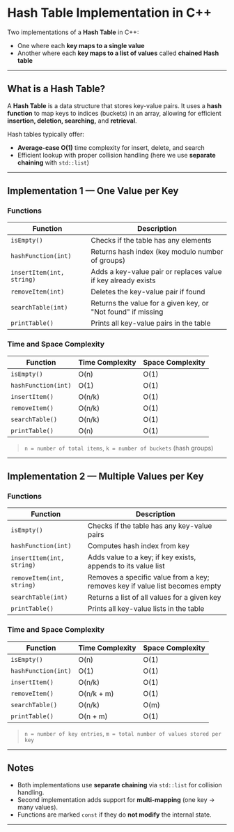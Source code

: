 # Hash Table Implementation in C++

Two implementations of a **Hash Table** in C++:
- One where each **key maps to a single value**
- Another where each **key maps to a list of values** called **chained Hash table**

---

##  What is a Hash Table?

A **Hash Table** is a data structure that stores key-value pairs. It uses a **hash function** to map keys to indices (buckets) in an array, allowing for efficient **insertion, deletion, searching,** and **retrieval**.

Hash tables typically offer:
- **Average-case O(1)** time complexity for insert, delete, and search
- Efficient lookup with proper collision handling (here we use **separate chaining** with `std::list`)

---

## Implementation 1 — One Value per Key

### Functions

| Function                 | Description                                                                 |
|--------------------------|-----------------------------------------------------------------------------|
| `isEmpty()`              | Checks if the table has any elements                                        |
| `hashFunction(int)`      | Returns hash index (key modulo number of groups)                            |
| `insertItem(int, string)`| Adds a key-value pair or replaces value if key already exists               |
| `removeItem(int)`        | Deletes the key-value pair if found                                         |
| `searchTable(int)`       | Returns the value for a given key, or "Not found" if missing                |
| `printTable()`           | Prints all key-value pairs in the table                                     |

### Time and Space Complexity

| Function                 | Time Complexity | Space Complexity |
|--------------------------|------------------|-------------------|
| `isEmpty()`              | O(n)             | O(1)              |
| `hashFunction(int)`      | O(1)             | O(1)              |
| `insertItem()`           | O(n/k)           | O(1)              |
| `removeItem()`           | O(n/k)           | O(1)              |
| `searchTable()`          | O(n/k)           | O(1)              |
| `printTable()`           | O(n)             | O(1)              |

> `n = number of total items`, `k = number of buckets` (hash groups)

---

## Implementation 2 — Multiple Values per Key

### Functions

| Function                         | Description                                                                 |
|----------------------------------|-----------------------------------------------------------------------------|
| `isEmpty()`                      | Checks if the table has any key-value pairs                                 |
| `hashFunction(int)`              | Computes hash index from key                                                |
| `insertItem(int, string)`        | Adds value to a key; if key exists, appends to its value list               |
| `removeItem(int, string)`        | Removes a specific value from a key; removes key if value list becomes empty|
| `searchTable(int)`               | Returns a list of all values for a given key                                |
| `printTable()`                   | Prints all key-value lists in the table                                     |

### Time and Space Complexity

| Function                 | Time Complexity | Space Complexity |
|--------------------------|------------------|-------------------|
| `isEmpty()`              | O(n)             | O(1)              |
| `hashFunction(int)`      | O(1)             | O(1)              |
| `insertItem()`           | O(n/k)           | O(1)              |
| `removeItem()`           | O(n/k + m)       | O(1)              |
| `searchTable()`          | O(n/k)           | O(m)              |
| `printTable()`           | O(n + m)         | O(1)              |

> `n = number of key entries`, `m = total number of values stored per key`

---

## Notes
- Both implementations use **separate chaining** via `std::list` for collision handling.
- Second implementation adds support for **multi-mapping** (one key → many values).
- Functions are marked `const` if they do **not modify** the internal state.

---
